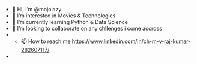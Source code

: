 - 👋 Hi, I’m @mojolazy
- 👀 I’m interested in Movies & Technologies
- 🌱 I’m currently learning Python & Data Science
- 💞️ I’m looking to collaborate on any chllenges i come accross
- - 📫 How to reach me https://www.linkedin.com/in/ch-m-v-raj-kumar-282607117/
- 
<!---
mojolazy/mojolazy is a ✨ special ✨ repository because its `README.md` (this file) appears on your GitHub profile.
You can click the Preview link to take a look at your changes.
--->
